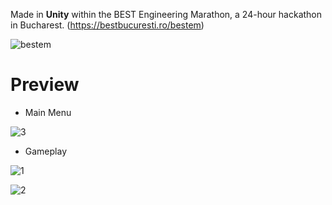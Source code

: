 Made in **Unity** within the BEST Engineering Marathon, a 24-hour hackathon in Bucharest. (https://bestbucuresti.ro/bestem)

![bestem](https://github.com/Andu02/Hackathon-BESTEM23-Ubisoft/assets/133790348/861192e6-9a43-47dd-8816-ae7cbefb4990)

# Preview

* Main Menu
  
![3](https://github.com/Andu02/Hackathon-BESTEM23-Ubisoft/assets/133790348/a99e7d75-56e0-4712-a81a-ca14e14bdffb)

* Gameplay

![1](https://github.com/Andu02/Hackathon-BESTEM23-Ubisoft/assets/133790348/7527dd60-8a9c-4bb3-b0c0-0f2426c0bff7)

![2](https://github.com/Andu02/Hackathon-BESTEM23-Ubisoft/assets/133790348/63e69cc2-7d6e-4824-8102-8b5259c49e86)


